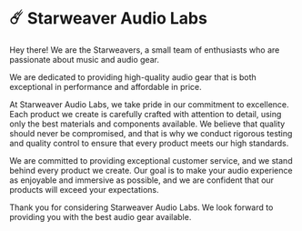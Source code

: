 # ☄️ Starweaver Audio Labs
Hey there! We are the Starweavers, a small team of enthusiasts who are passionate about music and audio gear.

We are dedicated to providing high-quality audio gear that is both exceptional in performance and affordable in price.


At Starweaver Audio Labs, we take pride in our commitment to excellence. Each product we create is carefully crafted with attention to detail, using only the best materials and components available. We believe that quality should never be compromised, and that is why we conduct rigorous testing and quality control to ensure that every product meets our high standards.


We are committed to providing exceptional customer service, and we stand behind every product we create. Our goal is to make your audio experience as enjoyable and immersive as possible, and we are confident that our products will exceed your expectations.


Thank you for considering Starweaver Audio Labs. We look forward to providing you with the best audio gear available.
